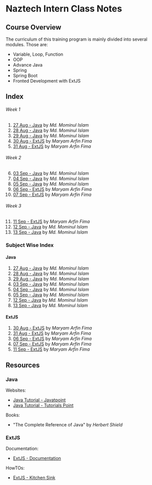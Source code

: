 # Naztech Intern Class Notes

## Course Overview

The curriculum of this training program is mainly divided into several modules. Those are:
- Variable, Loop, Function
- OOP
- Advance Java
- Spring
- Spring Boot
- Fronted Development with ExtJS

## Index
###### Week 1
1. [27 Aug - Java](./JAVA/Day%2001%20-%2027%20Aug%20-%20Java/) by _Md. Mominul Islam_
2. [28 Aug - Java](./JAVA/Day%2002%20-%2028%20Aug%20-%20Java/) by _Md. Mominul Islam_
3. [29 Aug - Java](./JAVA/Day%2003%20-%2029%20Aug%20-%20Java/) by _Md. Mominul Islam_
4. [30 Aug - ExtJS](./ExtJS/Day%2001%20-%2030%20Aug%20-%20ExtJS/) by _Maryam Arfin Fima_
5. [31 Aug - ExtJS](./ExtJS/Day%2002%20-%2031%20Aug%20-%20ExtJS/) by _Maryam Arfin Fima_

###### Week 2
6. [03 Sep - Java](./JAVA/Day%2004%20-%2003%20Sep%20-%20Java/) by _Md. Mominul Islam_
7. [04 Sep - Java](./JAVA/Day%2005%20-%2004%20Sep%20-%20Java/) by _Md. Mominul Islam_
8. [05 Sep - Java](./JAVA/Day%2006%20-%2005%20Sep%20-%20Java/) by _Md. Mominul Islam_
9. [06 Sep - ExtJS](./ExtJS/Day%2003%20-%2006%20Sep%20-%20ExtJS/) by _Maryam Arfin Fima_
10. [07 Sep - ExtJS](./ExtJS/Day%2004%20-%2007%20Sep%20-%20ExtJS/) by _Maryam Arfin Fima_

###### Week 3
11. [11 Sep - ExtJS](./ExtJS/Day%2005%20-%2011%20Sep%20-%20ExtJS/) by _Maryam Arfin Fima_
12. [12 Sep - Java](./JAVA/Day%2007%20-%2012%20Sep%20-%20Java/) by _Md. Mominul Islam_
13. [13 Sep - Java](./JAVA/Day%2008%20-%2013%20Sep%20-%20Java/) by _Md. Mominul Islam_

### Subject Wise Index

#### Java

1. [27 Aug - Java](./JAVA/Day%2001%20-%2027%20Aug%20-%20Java/) by _Md. Mominul Islam_
2. [28 Aug - Java](./JAVA/Day%2002%20-%2028%20Aug%20-%20Java/) by _Md. Mominul Islam_
3. [29 Aug - Java](./JAVA/Day%2003%20-%2029%20Aug%20-%20Java/) by _Md. Mominul Islam_
4. [03 Sep - Java](./JAVA/Day%2004%20-%2003%20Sep%20-%20Java/) by _Md. Mominul Islam_
5. [04 Sep - Java](./JAVA/Day%2005%20-%2004%20Sep%20-%20Java/) by _Md. Mominul Islam_
6. [05 Sep - Java](./JAVA/Day%2006%20-%2005%20Sep%20-%20Java/) by _Md. Mominul Islam_
7. [12 Sep - Java](./JAVA/Day%2007%20-%2012%20Sep%20-%20Java/) by _Md. Mominul Islam_
8. [13 Sep - Java](./JAVA/Day%2008%20-%2013%20Sep%20-%20Java/) by _Md. Mominul Islam_

#### ExtJS

1. [30 Aug - ExtJS](./ExtJS/Day%2001%20-%2030%20Aug%20-%20ExtJS/) by _Maryam Arfin Fima_
2. [31 Aug - ExtJS](./ExtJS/Day%2002%20-%2031%20Aug%20-%20ExtJS/) by _Maryam Arfin Fima_
3. [06 Sep - ExtJS](./ExtJS/Day%2003%20-%2006%20Sep%20-%20ExtJS/) by _Maryam Arfin Fima_
4. [07 Sep - ExtJS](./ExtJS/Day%2004%20-%2007%20Sep%20-%20ExtJS/) by _Maryam Arfin Fima_
5. [11 Sep - ExtJS](./ExtJS/Day%2005%20-%2011%20Sep%20-%20ExtJS/) by _Maryam Arfin Fima_

## Resources

### Java
Websites:
- [Java Tutorial - Javatpoint](https://www.javatpoint.com/java-tutorial)
- [Java Tutorial - Tutorials Point](https://www.tutorialspoint.com/java/index.htm)

Books:
- "The Complete Reference of Java" by _Herbert Shield_

### ExtJS

Documentation:
- [ExtJS - Documentation](https://docs.sencha.com/extjs/6.2.0/)

HowTOs:
- [ExtJS - Kitchen Sink](https://examples.sencha.com/extjs/6.6.0/examples/kitchensink/frame-index.html?modern#all)

